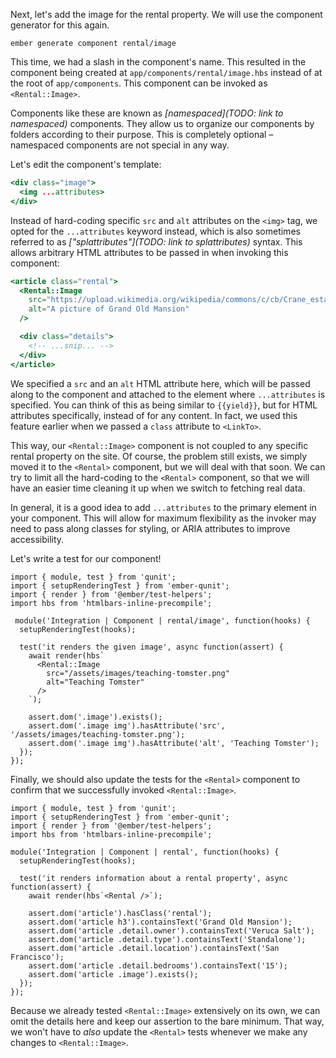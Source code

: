 Next, let's add the image for the rental property. We will use the component generator for this again.

```
ember generate component rental/image
```

This time, we had a slash in the component's name. This resulted in the component being created at `app/components/rental/image.hbs` instead of at the root of `app/components`. This component can be invoked as `<Rental::Image>`.

Components like these are known as *[namespaced](TODO: link to namespaced)* components. They allow us to organize our components by folders according to their purpose. This is completely optional – namespaced components are not special in any way.

Let's edit the component's template:

```handlebars {data-filename="app/components/rental/image.hbs"}
<div class="image">
  <img ...attributes>
</div>
```

Instead of hard-coding specific `src` and `alt` attributes on the `<img>` tag, we opted for the `...attributes` keyword instead, which is also sometimes referred to as *["splattributes"](TODO: link to splattributes)* syntax. This allows arbitrary HTML attributes to be passed in when invoking this component:

```handlebars {data-filename="app/components/rental.hbs" data-diff="+2,+3,+4,+5,+6"}
<article class="rental">
  <Rental::Image
    src="https://upload.wikimedia.org/wikipedia/commons/c/cb/Crane_estate_(5).jpg"
    alt="A picture of Grand Old Mansion"
  />

  <div class="details">
    <!-- ...snip... -->
  </div>
</article>
```

We specified a `src` and an `alt` HTML attribute here, which will be passed along to the component and attached to the element where `...attributes` is specified. You can think of this as being similar to `{{yield}}`, but for HTML attributes specifically, instead of for any content. In fact, we used this feature earlier when we passed a `class` attribute to `<LinkTo>`.

This way, our `<Rental::Image>` component is not coupled to any specific rental property on the site. Of course, the problem still exists, we simply moved it to the `<Rental>` component, but we will deal with that soon. We can try to limit all the hard-coding to the `<Rental>` component, so that we will have an easier time cleaning it up when we switch to fetching real data.

In general, it is a good idea to add `...attributes` to the primary element in your component. This will allow for maximum flexibility as the invoker may need to pass along classes for styling, or ARIA attributes to improve accessibility.

Let's write a test for our component!

<!-- TODO: format diff -->
```
import { module, test } from 'qunit';
import { setupRenderingTest } from 'ember-qunit';
import { render } from '@ember/test-helpers';
import hbs from 'htmlbars-inline-precompile';

 module('Integration | Component | rental/image', function(hooks) {
  setupRenderingTest(hooks);

  test('it renders the given image', async function(assert) {
    await render(hbs`
      <Rental::Image
        src="/assets/images/teaching-tomster.png"
        alt="Teaching Tomster"
      />
    `);

    assert.dom('.image').exists();
    assert.dom('.image img').hasAttribute('src', '/assets/images/teaching-tomster.png');
    assert.dom('.image img').hasAttribute('alt', 'Teaching Tomster');
  });
});
```

Finally, we should also update the tests for the `<Rental>` component to confirm that we successfully invoked `<Rental::Image>`.

<!-- TODO: format diff -->
```
import { module, test } from 'qunit';
import { setupRenderingTest } from 'ember-qunit';
import { render } from '@ember/test-helpers';
import hbs from 'htmlbars-inline-precompile';

module('Integration | Component | rental', function(hooks) {
  setupRenderingTest(hooks);

  test('it renders information about a rental property', async function(assert) {
    await render(hbs`<Rental />`);

    assert.dom('article').hasClass('rental');
    assert.dom('article h3').containsText('Grand Old Mansion');
    assert.dom('article .detail.owner').containsText('Veruca Salt');
    assert.dom('article .detail.type').containsText('Standalone');
    assert.dom('article .detail.location').containsText('San Francisco');
    assert.dom('article .detail.bedrooms').containsText('15');
    assert.dom('article .image').exists();
  });
});
```

Because we already tested `<Rental::Image>` extensively on its own, we can omit the details here and keep our assertion to the bare minimum. That way, we won't have to _also_ update the `<Rental>` tests whenever we make any changes to `<Rental::Image>`.

